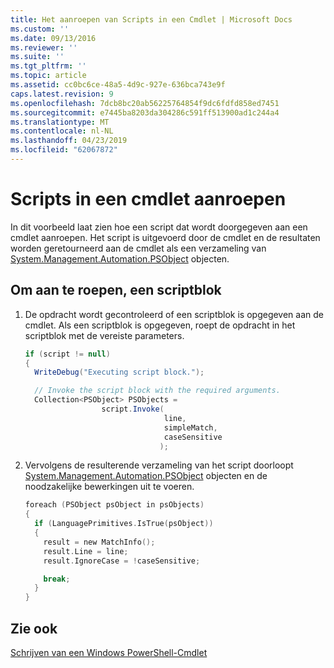 ```yaml
---
title: Het aanroepen van Scripts in een Cmdlet | Microsoft Docs
ms.custom: ''
ms.date: 09/13/2016
ms.reviewer: ''
ms.suite: ''
ms.tgt_pltfrm: ''
ms.topic: article
ms.assetid: cc0bc6ce-48a5-4d9c-927e-636bca743e9f
caps.latest.revision: 9
ms.openlocfilehash: 7dcb8bc20ab56225764854f9dc6fdfd858ed7451
ms.sourcegitcommit: e7445ba8203da304286c591ff513900ad1c244a4
ms.translationtype: MT
ms.contentlocale: nl-NL
ms.lasthandoff: 04/23/2019
ms.locfileid: "62067872"
---
```

# <a name="how-to-invoke-scripts-within-a-cmdlet"></a>Scripts in een cmdlet aanroepen

In dit voorbeeld laat zien hoe een script dat wordt doorgegeven aan een cmdlet aanroepen. Het script is uitgevoerd door de cmdlet en de resultaten worden geretourneerd aan de cmdlet als een verzameling van [System.Management.Automation.PSObject](/dotnet/api/System.Management.Automation.PSObject) objecten.

## <a name="to-invoke-a-script-block"></a>Om aan te roepen, een scriptblok

1. De opdracht wordt gecontroleerd of een scriptblok is opgegeven aan de cmdlet. Als een scriptblok is opgegeven, roept de opdracht in het scriptblok met de vereiste parameters.

    ```csharp
    if (script != null)
    {
      WriteDebug("Executing script block.");

      // Invoke the script block with the required arguments.
      Collection<PSObject> PSObjects =
                     script.Invoke(
                                   line,
                                   simpleMatch,
                                   caseSensitive
                                  );
    ```

2. Vervolgens de resulterende verzameling van het script doorloopt [System.Management.Automation.PSObject](/dotnet/api/System.Management.Automation.PSObject) objecten en de noodzakelijke bewerkingen uit te voeren.

    ```c
    foreach (PSObject psObject in psObjects)
    {
      if (LanguagePrimitives.IsTrue(psObject))
      {
        result = new MatchInfo();
        result.Line = line;
        result.IgnoreCase = !caseSensitive;

        break;
      }
    }

    ```

## <a name="see-also"></a>Zie ook

[Schrijven van een Windows PowerShell-Cmdlet](./writing-a-windows-powershell-cmdlet.md)
